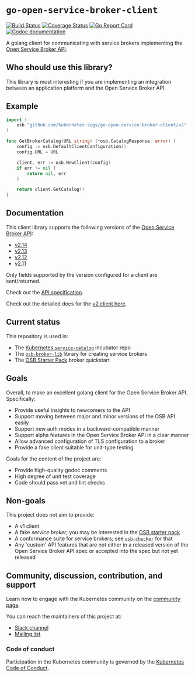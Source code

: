 # `go-open-service-broker-client`

[![Build Status](https://travis-ci.org/kubernetes-sigs/go-open-service-broker-client.svg?branch=master)](https://travis-ci.org/kubernetes-sigs/go-open-service-broker-client)
[![Coverage Status](https://coveralls.io/repos/github/kubernetes-sigs/go-open-service-broker-client/badge.svg)](https://coveralls.io/github/kubernetes-sigs/go-open-service-broker-client)
[![Go Report Card](https://goreportcard.com/badge/github.com/kubernetes-sigs/go-open-service-broker-client)](https://goreportcard.com/report/github.com/kubernetes-sigs/go-open-service-broker-client)
[![Godoc documentation](https://img.shields.io/badge/godoc-documentation-blue.svg)](https://godoc.org/github.com/kubernetes-sigs/go-open-service-broker-client)

A golang client for communicating with service brokers implementing the
[Open Service Broker API](https://github.com/openservicebrokerapi/servicebroker).

## Who should use this library?

This library is most interesting if you are implementing an integration
between an application platform and the Open Service Broker API.

## Example

```go
import (
	osb "github.com/kubernetes-sigs/go-open-service-broker-client/v2"
)

func GetBrokerCatalog(URL string) (*osb.CatalogResponse, error) {
	config := osb.DefaultClientConfiguration()
	config.URL = URL

	client, err := osb.NewClient(config)
	if err != nil {
		return nil, err
	}

	return client.GetCatalog()
}
```

## Documentation

This client library supports the following versions of the
[Open Service Broker API](https://github.com/openservicebrokerapi/servicebroker):

- [v2.14](https://github.com/openservicebrokerapi/servicebroker/tree/v2.14)
- [v2.13](https://github.com/openservicebrokerapi/servicebroker/tree/v2.13)
- [v2.12](https://github.com/openservicebrokerapi/servicebroker/tree/v2.12)
- [v2.11](https://github.com/openservicebrokerapi/servicebroker/tree/v2.11)

Only fields supported by the version configured for a client are
sent/returned.

Check out the
[API specification](https://github.com/openservicebrokerapi/servicebroker/blob/master/spec.md).

Check out the detailed docs for the [v2 client here](docs/).

## Current status

This repository is used in:

* The [Kubernetes `service-catalog`](https://github.com/kubernetes-incubator/service-catalog)
incubator repo
* The [`osb-broker-lib`](https://github.com/pmorie/osb-broker-lib) library for
  creating service brokers
* The [OSB Starter Pack](https://github.com/pmorie/osb-starter-pack) broker quickstart

## Goals

Overall, to make an excellent golang client for the Open Service Broker API.
Specifically:

- Provide useful insights to newcomers to the API
- Support moving between major and minor versions of the OSB API easily
- Support new auth modes in a backward-compatible manner
- Support alpha features in the Open Service Broker API in a clear manner
- Allow advanced configuration of TLS configuration to a broker
- Provide a fake client suitable for unit-type testing

Goals for the content of the project are:

- Provide high-quality godoc comments
- High degree of unit test coverage
- Code should pass vet and lint checks

## Non-goals

This project does not aim to provide:

- A v1 client
- A fake _service broker_; you may be interested in the [OSB starter
  pack](https://github.com/pmorie/osb-starter-pack)
- A conformance suite for service brokers; see
  [`osb-checker`](https://github.com/openservicebrokerapi/osb-checker) for that
- Any 'custom' API features that are not either in a released version of the
  Open Service Broker API spec or accepted into the spec but not yet released

## Community, discussion, contribution, and support

Learn how to engage with the Kubernetes community on the [community page](http://kubernetes.io/community/).

You can reach the maintainers of this project at:

- [Slack channel](https://kubernetes.slack.com/messages/sig-service-catalog)
- [Mailing list](https://groups.google.com/forum/#!forum/kubernetes-sig-service-catalog)

### Code of conduct

Participation in the Kubernetes community is governed by the [Kubernetes Code of Conduct](code-of-conduct.md).
